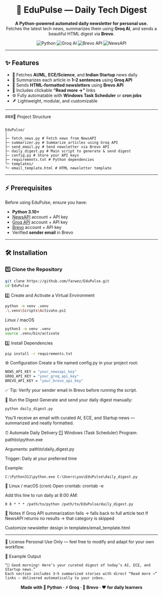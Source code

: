 <h1 align="center">📰 EduPulse — Daily Tech Digest</h1>

<p align="center">
  <b>A Python-powered automated daily newsletter for personal use.</b><br>
  Fetches the latest tech news, summarizes them using <b>Groq AI</b>, and sends a beautiful HTML digest via <b>Brevo</b>.
</p>

<p align="center">
  <img src="https://img.shields.io/badge/Python-3.10+-blue.svg?style=for-the-badge&logo=python" alt="Python">
  <img src="https://img.shields.io/badge/Groq_AI-Summarization-purple.svg?style=for-the-badge" alt="Groq AI">
  <img src="https://img.shields.io/badge/Brevo_API-Email-orange.svg?style=for-the-badge" alt="Brevo API">
  <img src="https://img.shields.io/badge/NewsAPI-Fetching-green.svg?style=for-the-badge" alt="NewsAPI">
</p>

---

## ✨ Features

- 🧠 Fetches **AI/ML**, **ECE/Science**, and **Indian Startup** news daily  
- 📝 Summarizes each article in **1–2 sentences** using **Groq API**  
- 💌 Sends **HTML-formatted newsletters** using **Brevo API**  
- 🔗 Includes clickable **“Read more →”** links  
- ⚙️ Fully automatable with **Windows Task Scheduler** or **cron jobs**  
- 🪶 Lightweight, modular, and customizable  

---

###📁 Project Structure

```text

EduPulse/
│
├─ fetch_news.py # Fetch news from NewsAPI
├─ summarizer.py # Summarize articles using Groq API
├─ send_email.py # Send newsletter via Brevo API
├─ daily_digest.py # Main script to generate & send digest
├─ config.py # Store your API keys
├─ requirements.txt # Python dependencies
└─ templates/
└─ email_template.html # HTML newsletter template

```
---

## ⚡ Prerequisites

Before using EduPulse, ensure you have:

- **Python 3.10+**  
- [NewsAPI](https://newsapi.org/) account + API key  
- [Groq API](https://console.groq.com/) account + API key  
- [Brevo](https://www.brevo.com/) account + API key  
- Verified **sender email** in Brevo  

---

## 🛠️ Installation

### 1️⃣ Clone the Repository
```bash
git clone https://github.com/farwez/EduPulse.git
cd EduPulse
```
2️⃣ Create and Activate a Virtual Environment
```bash
python -m venv .venv
.\.venv\Scripts\Activate.ps1
```
Linux / macOS
```bash
python3 -m venv .venv
source .venv/bin/activate
```
3️⃣ Install Dependencies
```bash
pip install -r requirements.txt
```
⚙️ Configuration
Create a file named config.py in your project root:
```bash
NEWS_API_KEY = "your_newsapi_key"
GROQ_API_KEY = "your_groq_api_key"
BREVO_API_KEY = "your_brevo_api_key"
```
✅ Tip: Verify your sender email in Brevo before running the script.

🚀 Run the Digest
Generate and send your daily digest manually:
```
python daily_digest.py
```
You’ll receive an email with curated AI, ECE, and Startup news — summarized and neatly formatted.

⏰ Automate Daily Delivery
🪟 Windows (Task Scheduler)
Program: path\to\python.exe

Arguments: path\to\daily_digest.py

Trigger: Daily at your preferred time

Example:
```
C:\Python311\python.exe C:\Users\you\EduPulse\daily_digest.py
```
🐧 Linux / macOS (cron)
Open crontab:
crontab -e

Add this line to run daily at 8:00 AM:
```
0 8 * * * /path/to/python /path/to/EduPulse/daily_digest.py
```
🧩 Notes
If Groq API summarization fails → falls back to full article text
If NewsAPI returns no results → that category is skipped

Customize newsletter design in templates/email_template.html

---

🧡 License
Personal Use Only — feel free to modify and adapt for your own workflow.

🧠 Example Output
```
“📰 Good morning! Here’s your curated digest of today’s AI, ECE, and Startup news.”
Each section includes 3–5 summarized stories with direct “Read more →” links — delivered automatically to your inbox.
```
<p align="center"> <b>Made with 🧠 Python · ⚡ Groq · 💌 Brevo · ❤️ for daily learners</b> </p>

